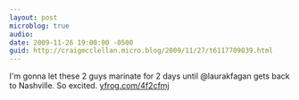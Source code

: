 ```yaml
---
layout: post
microblog: true
audio: 
date: 2009-11-26 19:00:00 -0500
guid: http://craigmcclellan.micro.blog/2009/11/27/t6117709039.html
---
```

I'm gonna let these 2 guys marinate for 2 days until @laurakfagan gets back to Nashville. So excited.  [yfrog.com/4f2cfmj](http://yfrog.com/4f2cfmj)

